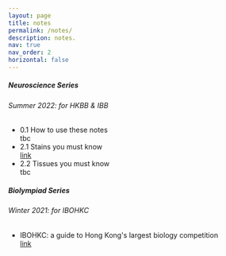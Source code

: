 ```yaml
---
layout: page
title: notes
permalink: /notes/
description: notes.
nav: true
nav_order: 2
horizontal: false
---
```

<div class="card mt-3">
  <div class="p-3">
    <div class="row">
      <div class="col-sm-10">
        <h5 class="card-title font-weight-normal">Neuroscience Series</h5>
        <h6 class="card-subtitle font-italic">Summer 2022: for HKBB & IBB</h6>
      </div>
    </div>
    <ul class="card-text font-weight-light list-group list-group-flush">
    <li class="list-group-item bg-transparent">
        <div class="row">
          <div class="col-sm-11">
            0.1 How to use these notes
          </div>
          <div class="col-sm-1">
           tbc
          </div>
        </div>
      </li>
      <li class="list-group-item bg-transparent">
        <div class="row">
          <div class="col-sm-11">
            2.1 Stains you must know
          </div>
          <div class="col-sm-1">
           <a href="/notes/neuro/stains/">link</a>
          </div>
        </div>
      </li>
      <li class="list-group-item bg-transparent">
        <div class="row">
          <div class="col-sm-11">
            2.2 Tissues you must know
          </div>
          <div class="col-sm-1">
           tbc
          </div>
        </div>
      </li>
    </ul>
  </div>
</div>

<div class="card mt-3">
  <div class="p-3">
    <div class="row">
      <div class="col-sm-10">
        <h5 class="card-title font-weight-normal">Biolympiad Series</h5>
        <h6 class="card-subtitle font-italic">Winter 2021: for IBOHKC</h6>
      </div>
    </div>
    <ul class="card-text font-weight-light list-group list-group-flush">
      <li class="list-group-item bg-transparent">
        <div class="row">
          <div class="col-sm-11">
            IBOHKC: a guide to Hong Kong's largest biology competition
          </div>
          <div class="col-sm-1">
           <a href="/notes/ibohkc/guide/">link</a>
          </div>
        </div>
      </li>
    </ul>
  </div>
</div>
